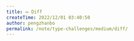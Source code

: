 ```yaml
---
title: ➖ Diff
createTime: 2022/12/01 03:40:50
author: pengzhanbo
permalink: /note/type-challenges/medium/diff/
---
```

